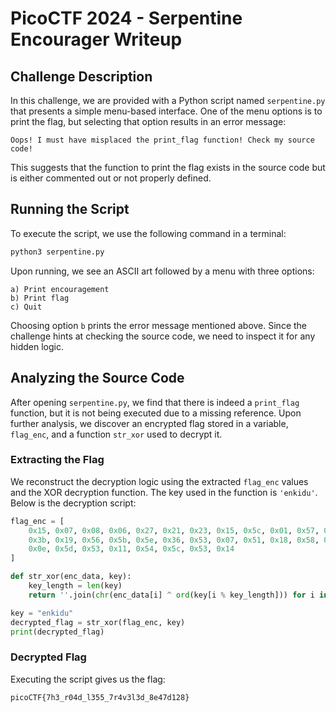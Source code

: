 # PicoCTF 2024 - Serpentine Encourager Writeup

## Challenge Description

In this challenge, we are provided with a Python script named `serpentine.py` that presents a simple menu-based interface. One of the menu options is to print the flag, but selecting that option results in an error message:

```
Oops! I must have misplaced the print_flag function! Check my source code!
```

This suggests that the function to print the flag exists in the source code but is either commented out or not properly defined.

## Running the Script

To execute the script, we use the following command in a terminal:

```sh
python3 serpentine.py
```

Upon running, we see an ASCII art followed by a menu with three options:

```
a) Print encouragement
b) Print flag
c) Quit
```

Choosing option `b` prints the error message mentioned above. Since the challenge hints at checking the source code, we need to inspect it for any hidden logic.

## Analyzing the Source Code

After opening `serpentine.py`, we find that there is indeed a `print_flag` function, but it is not being executed due to a missing reference. Upon further analysis, we discover an encrypted flag stored in a variable, `flag_enc`, and a function `str_xor` used to decrypt it.

### Extracting the Flag

We reconstruct the decryption logic using the extracted `flag_enc` values and the XOR decryption function. The key used in the function is `'enkidu'`. Below is the decryption script:

```python
flag_enc = [
    0x15, 0x07, 0x08, 0x06, 0x27, 0x21, 0x23, 0x15, 0x5c, 0x01, 0x57, 0x2a, 0x17, 0x5e, 0x5f, 0x0d,
    0x3b, 0x19, 0x56, 0x5b, 0x5e, 0x36, 0x53, 0x07, 0x51, 0x18, 0x58, 0x05, 0x57, 0x11, 0x3a, 0x56,
    0x0e, 0x5d, 0x53, 0x11, 0x54, 0x5c, 0x53, 0x14
]

def str_xor(enc_data, key):
    key_length = len(key)
    return ''.join(chr(enc_data[i] ^ ord(key[i % key_length])) for i in range(len(enc_data)))

key = "enkidu"
decrypted_flag = str_xor(flag_enc, key)
print(decrypted_flag)
```

### Decrypted Flag

Executing the script gives us the flag:

```
picoCTF{7h3_r04d_l355_7r4v3l3d_8e47d128}
```

